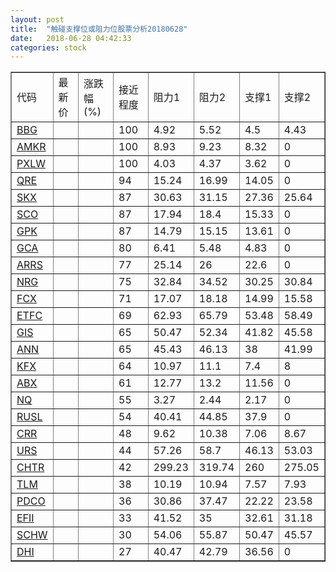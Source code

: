 ```yaml
---
layout: post
title:  "触碰支撑位或阻力位股票分析20180628"
date:   2018-06-28 04:42:33
categories: stock
---
```

<script type="text/javascript">
var stockList = []
stockList.push('gb_bbg');
stockList.push('gb_amkr');
stockList.push('gb_pxlw');
stockList.push('gb_qre');
stockList.push('gb_skx');
stockList.push('gb_sco');
stockList.push('gb_gpk');
stockList.push('gb_gca');
stockList.push('gb_arrs');
stockList.push('gb_nrg');
stockList.push('gb_fcx');
stockList.push('gb_etfc');
stockList.push('gb_gis');
stockList.push('gb_ann');
stockList.push('gb_kfx');
stockList.push('gb_abx');
stockList.push('gb_nq');
stockList.push('gb_rusl');
stockList.push('gb_crr');
stockList.push('gb_urs');
stockList.push('gb_chtr');
stockList.push('gb_tlm');
stockList.push('gb_pdco');
stockList.push('gb_efii');
stockList.push('gb_schw');
stockList.push('gb_dhi');
</script>
<table border="1">
 <tr>
 <td>代码</td>
 <td>最新价</td>
 <td>涨跌幅(%)</td>
 <td>接近程度</td>
 <td>阻力1</td>
 <td>阻力2</td>
 <td>支撑1</td>
 <td>支撑2</td>
</tr>
  <tr id="bbg" class="red">
  <td><a href="http://stock.finance.sina.com.cn/usstock/quotes/BBG.html" target="_blank">BBG</a></td><td></td><td></td><td>100</td><td>4.92</td><td>5.52</td><td>4.5</td><td>4.43</td></tr>
  <tr id="amkr" class="red">
  <td><a href="http://stock.finance.sina.com.cn/usstock/quotes/AMKR.html" target="_blank">AMKR</a></td><td></td><td></td><td>100</td><td>8.93</td><td>9.23</td><td>8.32</td><td>0</td></tr>
  <tr id="pxlw" class="green">
  <td><a href="http://stock.finance.sina.com.cn/usstock/quotes/PXLW.html" target="_blank">PXLW</a></td><td></td><td></td><td>100</td><td>4.03</td><td>4.37</td><td>3.62</td><td>0</td></tr>
  <tr id="qre" class="red">
  <td><a href="http://stock.finance.sina.com.cn/usstock/quotes/QRE.html" target="_blank">QRE</a></td><td></td><td></td><td>94</td><td>15.24</td><td>16.99</td><td>14.05</td><td>0</td></tr>
  <tr id="skx" class="red">
  <td><a href="http://stock.finance.sina.com.cn/usstock/quotes/SKX.html" target="_blank">SKX</a></td><td></td><td></td><td>87</td><td>30.63</td><td>31.15</td><td>27.36</td><td>25.64</td></tr>
  <tr id="sco" class="green">
  <td><a href="http://stock.finance.sina.com.cn/usstock/quotes/SCO.html" target="_blank">SCO</a></td><td></td><td></td><td>87</td><td>17.94</td><td>18.4</td><td>15.33</td><td>0</td></tr>
  <tr id="gpk" class="red">
  <td><a href="http://stock.finance.sina.com.cn/usstock/quotes/GPK.html" target="_blank">GPK</a></td><td></td><td></td><td>87</td><td>14.79</td><td>15.15</td><td>13.61</td><td>0</td></tr>
  <tr id="gca" class="green">
  <td><a href="http://stock.finance.sina.com.cn/usstock/quotes/GCA.html" target="_blank">GCA</a></td><td></td><td></td><td>80</td><td>6.41</td><td>5.48</td><td>4.83</td><td>0</td></tr>
  <tr id="arrs" class="red">
  <td><a href="http://stock.finance.sina.com.cn/usstock/quotes/ARRS.html" target="_blank">ARRS</a></td><td></td><td></td><td>77</td><td>25.14</td><td>26</td><td>22.6</td><td>0</td></tr>
  <tr id="nrg" class="green">
  <td><a href="http://stock.finance.sina.com.cn/usstock/quotes/NRG.html" target="_blank">NRG</a></td><td></td><td></td><td>75</td><td>32.84</td><td>34.52</td><td>30.25</td><td>30.84</td></tr>
  <tr id="fcx" class="red">
  <td><a href="http://stock.finance.sina.com.cn/usstock/quotes/FCX.html" target="_blank">FCX</a></td><td></td><td></td><td>71</td><td>17.07</td><td>18.18</td><td>14.99</td><td>15.58</td></tr>
  <tr id="etfc" class="red">
  <td><a href="http://stock.finance.sina.com.cn/usstock/quotes/ETFC.html" target="_blank">ETFC</a></td><td></td><td></td><td>69</td><td>62.93</td><td>65.79</td><td>53.48</td><td>58.49</td></tr>
  <tr id="gis" class="green">
  <td><a href="http://stock.finance.sina.com.cn/usstock/quotes/GIS.html" target="_blank">GIS</a></td><td></td><td></td><td>65</td><td>50.47</td><td>52.34</td><td>41.82</td><td>45.58</td></tr>
  <tr id="ann" class="red">
  <td><a href="http://stock.finance.sina.com.cn/usstock/quotes/ANN.html" target="_blank">ANN</a></td><td></td><td></td><td>65</td><td>45.43</td><td>46.13</td><td>38</td><td>41.99</td></tr>
  <tr id="kfx" class="green">
  <td><a href="http://stock.finance.sina.com.cn/usstock/quotes/KFX.html" target="_blank">KFX</a></td><td></td><td></td><td>64</td><td>10.97</td><td>11.1</td><td>7.4</td><td>8</td></tr>
  <tr id="abx" class="red">
  <td><a href="http://stock.finance.sina.com.cn/usstock/quotes/ABX.html" target="_blank">ABX</a></td><td></td><td></td><td>61</td><td>12.77</td><td>13.2</td><td>11.56</td><td>0</td></tr>
  <tr id="nq" class="green">
  <td><a href="http://stock.finance.sina.com.cn/usstock/quotes/NQ.html" target="_blank">NQ</a></td><td></td><td></td><td>55</td><td>3.27</td><td>2.44</td><td>2.17</td><td>0</td></tr>
  <tr id="rusl" class="red">
  <td><a href="http://stock.finance.sina.com.cn/usstock/quotes/RUSL.html" target="_blank">RUSL</a></td><td></td><td></td><td>54</td><td>40.41</td><td>44.85</td><td>37.9</td><td>0</td></tr>
  <tr id="crr" class="red">
  <td><a href="http://stock.finance.sina.com.cn/usstock/quotes/CRR.html" target="_blank">CRR</a></td><td></td><td></td><td>48</td><td>9.62</td><td>10.38</td><td>7.06</td><td>8.67</td></tr>
  <tr id="urs" class="green">
  <td><a href="http://stock.finance.sina.com.cn/usstock/quotes/URS.html" target="_blank">URS</a></td><td></td><td></td><td>44</td><td>57.26</td><td>58.7</td><td>46.13</td><td>53.03</td></tr>
  <tr id="chtr" class="red">
  <td><a href="http://stock.finance.sina.com.cn/usstock/quotes/CHTR.html" target="_blank">CHTR</a></td><td></td><td></td><td>42</td><td>299.23</td><td>319.74</td><td>260</td><td>275.05</td></tr>
  <tr id="tlm" class="green">
  <td><a href="http://stock.finance.sina.com.cn/usstock/quotes/TLM.html" target="_blank">TLM</a></td><td></td><td></td><td>38</td><td>10.19</td><td>10.94</td><td>7.57</td><td>7.93</td></tr>
  <tr id="pdco" class="green">
  <td><a href="http://stock.finance.sina.com.cn/usstock/quotes/PDCO.html" target="_blank">PDCO</a></td><td></td><td></td><td>36</td><td>30.86</td><td>37.47</td><td>22.22</td><td>23.58</td></tr>
  <tr id="efii" class="green">
  <td><a href="http://stock.finance.sina.com.cn/usstock/quotes/EFII.html" target="_blank">EFII</a></td><td></td><td></td><td>33</td><td>41.52</td><td>35</td><td>32.61</td><td>31.18</td></tr>
  <tr id="schw" class="red">
  <td><a href="http://stock.finance.sina.com.cn/usstock/quotes/SCHW.html" target="_blank">SCHW</a></td><td></td><td></td><td>30</td><td>54.06</td><td>55.87</td><td>50.47</td><td>45.57</td></tr>
  <tr id="dhi" class="red">
  <td><a href="http://stock.finance.sina.com.cn/usstock/quotes/DHI.html" target="_blank">DHI</a></td><td></td><td></td><td>27</td><td>40.47</td><td>42.79</td><td>36.56</td><td>0</td></tr>
</table>
